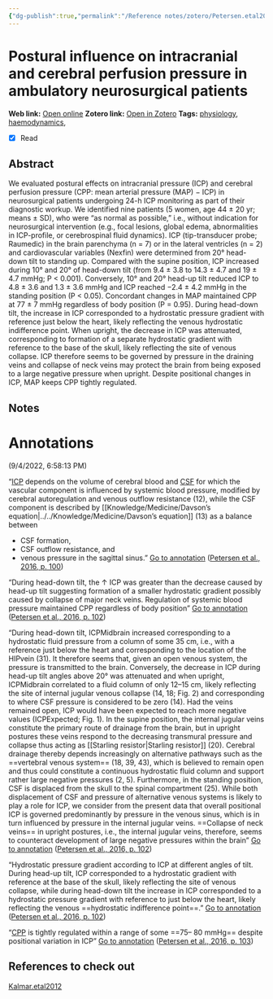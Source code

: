 ```yaml
---
{"dg-publish":true,"permalink":"/Reference notes/zotero/Petersen.etal2016/","title":"Postural influence on intracranial and cerebral perfusion pressure in ambulatory neurosurgical patients"}
---
```



# Postural influence on intracranial and cerebral perfusion pressure in ambulatory neurosurgical patients
**Web link:** [Open online](https://journals.physiology.org/doi/full/10.1152/ajpregu.00302.2015)
**Zotero link:** [Open in Zotero](zotero://select/items/@Petersen.etal2016)
**Tags:** [physiology](../../Knowledge/Medicine/physiology.md), [haemodynamics](haemodynamics), 
- [x] Read

## Abstract

We evaluated postural effects on intracranial pressure (ICP) and cerebral perfusion pressure (CPP: mean arterial pressure (MAP) − ICP) in neurosurgical patients undergoing 24-h ICP monitoring as part of their diagnostic workup. We identified nine patients (5 women, age 44 ± 20 yr; means ± SD), who were “as normal as possible,” i.e., without indication for neurosurgical intervention (e.g., focal lesions, global edema, abnormalities in ICP-profile, or cerebrospinal fluid dynamics). ICP (tip-transducer probe; Raumedic) in the brain parenchyma (n = 7) or in the lateral ventricles (n = 2) and cardiovascular variables (Nexfin) were determined from 20° head-down tilt to standing up. Compared with the supine position, ICP increased during 10° and 20° of head-down tilt (from 9.4 ± 3.8 to 14.3 ± 4.7 and 19 ± 4.7 mmHg; P < 0.001). Conversely, 10° and 20° head-up tilt reduced ICP to 4.8 ± 3.6 and 1.3 ± 3.6 mmHg and ICP reached −2.4 ± 4.2 mmHg in the standing position (P < 0.05). Concordant changes in MAP maintained CPP at 77 ± 7 mmHg regardless of body position (P = 0.95). During head-down tilt, the increase in ICP corresponded to a hydrostatic pressure gradient with reference just below the heart, likely reflecting the venous hydrostatic indifference point. When upright, the decrease in ICP was attenuated, corresponding to formation of a separate hydrostatic gradient with reference to the base of the skull, likely reflecting the site of venous collapse. ICP therefore seems to be governed by pressure in the draining veins and collapse of neck veins may protect the brain from being exposed to a large negative pressure when upright. Despite positional changes in ICP, MAP keeps CPP tightly regulated.

## Notes
# Annotations  
(9/4/2022, 6:58:13 PM)

“[ICP](ICP) depends on the volume of cerebral blood and [CSF](../../Knowledge/Medicine/Cerebrospinal%20fluid.md) for which the vascular component is influenced by systemic blood pressure, modified by cerebral autoregulation and venous outflow resistance (12), while the CSF component is described by [[Knowledge/Medicine/Davson’s equation\|../../Knowledge/Medicine/Davson’s equation]] (13) as a balance between 
- CSF formation, 
- CSF outflow resistance, and 
- venous pressure in the sagittal sinus.” [Go to annotation](zotero://open-pdf/library/items/C4BXMHAT?page=100&annotation=SLM6E4V3) ([Petersen et al., 2016, p. 100](zotero://select/library/items/7DEY3SJC))

“During head-down tilt, the ↑ ICP was greater than the decrease caused by head-up tilt suggesting formation of a smaller hydrostatic gradient possibly caused by collapse of major neck veins. Regulation of systemic blood pressure maintained CPP regardless of body position” [Go to annotation](zotero://open-pdf/library/items/C4BXMHAT?page=102&annotation=VLW2AGS6) ([Petersen et al., 2016, p. 102](zotero://select/library/items/7DEY3SJC))

“During head-down tilt, ICPMidbrain increased corresponding to a hydrostatic fluid pressure from a column of some 35 cm, i.e., with a reference just below the heart and corresponding to the location of the HIPvein (31). It therefore seems that, given an open venous system, the pressure is transmitted to the brain. Conversely, the decrease in ICP during head-up tilt angles above 20° was attenuated and when upright, ICPMidbrain correlated to a fluid column of only 12–15 cm, likely reflecting the site of internal jugular venous collapse (14, 18; Fig. 2) and corresponding to where CSF pressure is considered to be zero (14). Had the veins remained open, ICP would have been expected to reach more negative values (ICPExpected; Fig. 1). In the supine position, the internal jugular veins constitute the primary route of drainage from the brain, but in upright postures these veins respond to the decreasing transmural pressure and collapse thus acting as [[Starling resistor\|Starling resistor]] (20). Cerebral drainage thereby depends increasingly on alternative pathways such as the ==vertebral venous system== (18, 39, 43), which is believed to remain open and thus could constitute a continuous hydrostatic fluid column and support rather large negative pressures (2, 5). Furthermore, in the standing position, CSF is displaced from the skull to the spinal compartment (25). While both displacement of CSF and pressure of alternative venous systems is likely to play a role for ICP, we consider from the present data that overall positional ICP is governed predominantly by pressure in the venous sinus, which is in turn influenced by pressure in the internal jugular veins. ==Collapse of neck veins== in upright postures, i.e., the internal jugular veins, therefore, seems to counteract development of large negative pressures within the brain” [Go to annotation](zotero://open-pdf/library/items/C4BXMHAT?page=102&annotation=W6NNFWLL) ([Petersen et al., 2016, p. 102](zotero://select/library/items/7DEY3SJC))

“Hydrostatic pressure gradient according to ICP at different angles of tilt. During head-up tilt, ICP corresponded to a hydrostatic gradient with reference at the base of the skull, likely reflecting the site of venous collapse, while during head-down tilt the increase in ICP corresponded to a hydrostatic pressure gradient with reference to just below the heart, likely reflecting the venous ==hydrostatic indifference point==.” [Go to annotation](zotero://open-pdf/library/items/C4BXMHAT?page=102&annotation=PY33BEQN) ([Petersen et al., 2016, p. 102](zotero://select/library/items/7DEY3SJC))

“[CPP](../../Knowledge/Medicine/Cerebral%20Perfusion%20Pressure.md) is tightly regulated within a range of some ==75– 80 mmHg== despite positional variation in ICP” [Go to annotation](zotero://open-pdf/library/items/C4BXMHAT?page=103&annotation=7BIGETYL) ([Petersen et al., 2016, p. 103](zotero://select/library/items/7DEY3SJC))

## References to check out
[Kalmar.etal2012](Kalmar.etal2012.md)
